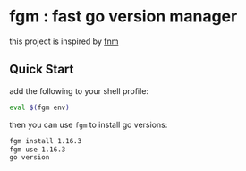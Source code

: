 # fgm : fast go version manager

this project is inspired by [fnm](https://github.com/Schniz/fnm)

## Quick Start

add the following to your shell profile:

```sh
eval $(fgm env)
```

then you can use `fgm` to install go versions:

```sh
fgm install 1.16.3
fgm use 1.16.3
go version
```